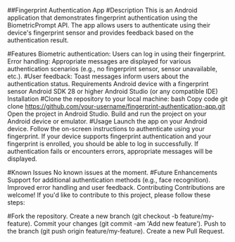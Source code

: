 ##Fingerprint Authentication App
#Description
This is an Android application that demonstrates fingerprint authentication using the BiometricPrompt API. The app allows users to authenticate using their device's fingerprint sensor and provides feedback based on the authentication result.

#Features
Biometric authentication: Users can log in using their fingerprint.
Error handling: Appropriate messages are displayed for various authentication scenarios (e.g., no fingerprint sensor, sensor unavailable, etc.).
#User feedback: Toast messages inform users about the authentication status.
Requirements
Android device with a fingerprint sensor
Android SDK 28 or higher
Android Studio (or any compatible IDE)
Installation
#Clone the repository to your local machine:
bash
Copy code
git clone https://github.com/your-username/fingerprint-authentication-app.git
Open the project in Android Studio.
Build and run the project on your Android device or emulator.
#Usage
Launch the app on your Android device.
Follow the on-screen instructions to authenticate using your fingerprint.
If your device supports fingerprint authentication and your fingerprint is enrolled, you should be able to log in successfully.
If authentication fails or encounters errors, appropriate messages will be displayed.


#Known Issues
No known issues at the moment.
#Future Enhancements
Support for additional authentication methods (e.g., face recognition).
Improved error handling and user feedback.
Contributing
Contributions are welcome! If you'd like to contribute to this project, please follow these steps:

#Fork the repository.
Create a new branch (git checkout -b feature/my-feature).
Commit your changes (git commit -am 'Add new feature').
Push to the branch (git push origin feature/my-feature).
Create a new Pull Request.
